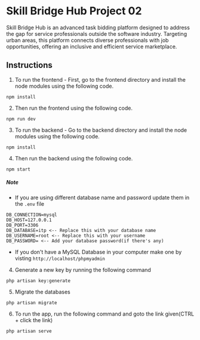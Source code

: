 # Skill Bridge Hub Project 02
Skill Bridge Hub is an advanced task bidding platform designed to address the gap for service professionals outside the software industry. Targeting urban areas, this platform connects diverse professionals with job opportunities, offering an inclusive and efficient service marketplace.

## Instructions

1. To run the frontend - First, go to the frontend directory and install the node modules using the following code.
```
npm install
```

2. Then run the frontend using the following code.
```
npm run dev
```

3. To run the backend - Go to the backend directory and install the node modules using the following code.
```
npm install
```
4. Then run the backend using the following code.
```
npm start
```
##### Note
- If you are using different database name and password update them in the `.env` file
```
DB_CONNECTION=mysql
DB_HOST=127.0.0.1
DB_PORT=3306
DB_DATABASE=itp <-- Replace this with your database name
DB_USERNAME=root <-- Replace this with your username
DB_PASSWORD= <-- Add your database password(if there's any)
```
- If you don't have a MySQL Database in your computer make one by visting `http://localhost/phpmyadmin`

4. Generate a new key by running the following command
```
php artisan key:generate
```

5. Migrate the databases
```
php artisan migrate
```

6. To run the app, run the following command and goto the link given(CTRL + click the link)
```
php artisan serve
```

